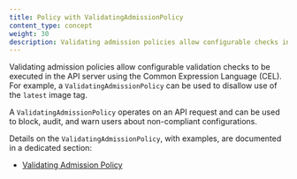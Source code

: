 ```yaml
---
title: Policy with ValidatingAdmissionPolicy
content_type: concept
weight: 30
description: Validating admission policies allow configurable checks in the API server using the Common Expression Language (CEL). For example, a ValidatingAdmissionPolicy can be used to disallow use of the latest image tag.
---
```


Validating admission policies allow configurable validation checks to be executed in the API server using the Common Expression Language (CEL). For example, a `ValidatingAdmissionPolicy` can be used to disallow use of the `latest` image tag.

A `ValidatingAdmissionPolicy` operates on an API request and can be used to block, audit, and warn users about non-compliant configurations.

Details on the `ValidatingAdmissionPolicy`, with examples, are documented in a dedicated section:
* [Validating Admission Policy](/docs/reference/access-authn-authz/validating-admission-policy/)
